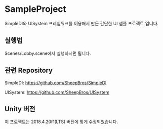 # SampleProject
SimpleDI와 UISystem 프레임워크를 이용해서 만든 간단한 UI 샘플 프로젝트 입니다.

## 실행법
Scenes/Lobby.scene에서 실행하시면 됩니다.

## 관련 Repository
SimpleDI: https://github.com/SheepBros/SimpleDI

UISystem: https://github.com/SheepBros/UISystem

## Unity 버전
이 프로젝트는 2018.4.20f1(LTS) 버전에 맞게 수정되었습니다.
